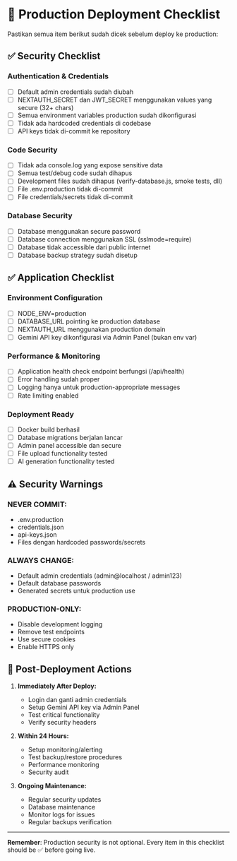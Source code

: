 # 🚀 Production Deployment Checklist

Pastikan semua item berikut sudah dicek sebelum deploy ke production:

## ✅ Security Checklist

### Authentication & Credentials

- [ ] Default admin credentials sudah diubah
- [ ] NEXTAUTH_SECRET dan JWT_SECRET menggunakan values yang secure (32+ chars)
- [ ] Semua environment variables production sudah dikonfigurasi
- [ ] Tidak ada hardcoded credentials di codebase
- [ ] API keys tidak di-commit ke repository

### Code Security

- [ ] Tidak ada console.log yang expose sensitive data
- [ ] Semua test/debug code sudah dihapus
- [ ] Development files sudah dihapus (verify-database.js, smoke tests, dll)
- [ ] File .env.production tidak di-commit
- [ ] File credentials/secrets tidak di-commit

### Database Security

- [ ] Database menggunakan secure password
- [ ] Database connection menggunakan SSL (sslmode=require)
- [ ] Database tidak accessible dari public internet
- [ ] Database backup strategy sudah disetup

## ✅ Application Checklist

### Environment Configuration

- [ ] NODE_ENV=production
- [ ] DATABASE_URL pointing ke production database
- [ ] NEXTAUTH_URL menggunakan production domain
- [ ] Gemini API key dikonfigurasi via Admin Panel (bukan env var)

### Performance & Monitoring

- [ ] Application health check endpoint berfungsi (/api/health)
- [ ] Error handling sudah proper
- [ ] Logging hanya untuk production-appropriate messages
- [ ] Rate limiting enabled

### Deployment Ready

- [ ] Docker build berhasil
- [ ] Database migrations berjalan lancar
- [ ] Admin panel accessible dan secure
- [ ] File upload functionality tested
- [ ] AI generation functionality tested

## ⚠️ Security Warnings

### NEVER COMMIT:

- .env.production
- credentials.json
- api-keys.json
- Files dengan hardcoded passwords/secrets

### ALWAYS CHANGE:

- Default admin credentials (admin@localhost / admin123)
- Default database passwords
- Generated secrets untuk production use

### PRODUCTION-ONLY:

- Disable development logging
- Remove test endpoints
- Use secure cookies
- Enable HTTPS only

## 🔧 Post-Deployment Actions

1. **Immediately After Deploy:**
   - Login dan ganti admin credentials
   - Setup Gemini API key via Admin Panel
   - Test critical functionality
   - Verify security headers

2. **Within 24 Hours:**
   - Setup monitoring/alerting
   - Test backup/restore procedures
   - Performance monitoring
   - Security audit

3. **Ongoing Maintenance:**
   - Regular security updates
   - Database maintenance
   - Monitor logs for issues
   - Regular backups verification

---

**Remember**: Production security is not optional. Every item in this checklist should be ✅ before going live.
